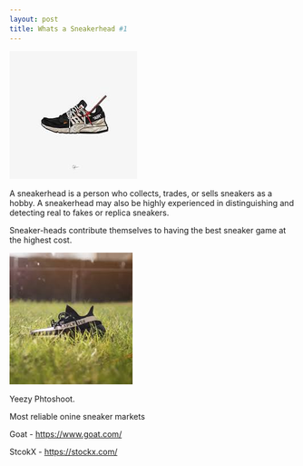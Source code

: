 ```yaml
---
layout: post
title: Whats a Sneakerhead #1
---
```

 ![download](/images/Offwhite.jpeg)

A sneakerhead is a person who collects, trades, or sells sneakers as a hobby. A sneakerhead may also be highly experienced in distinguishing and detecting real to fakes or replica sneakers. 


Sneaker-heads contribute themselves to having the best sneaker game at the highest cost.


![download](/images/download.jpeg)   

Yeezy Phtoshoot.

Most reliable onine sneaker markets
 
 Goat - https://www.goat.com/


 StcokX - https://stockx.com/

